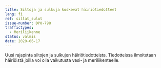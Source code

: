 ```yaml
---
title: Siltoja ja sulkuja koskevat häiriötiedotteet
lang: fi
ref: sillat_sulut
issue-number: DPO-798
traffictypes:
  - Meriliikenne
status: valmis
date: 2020-06-17
---
```


Uusi rajapinta siltojen ja sulkujen häiriötiedotteista. Tiedotteissa ilmoitetaan häiriöistä joilla voi olla vaikutusta vesi- ja meriliikenteelle.
